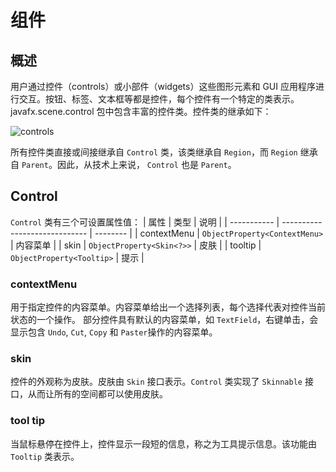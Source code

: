 # 组件

## 概述

用户通过控件（controls）或小部件（widgets）这些图形元素和 GUI 应用程序进行交互。按钮、标签、文本框等都是控件，每个控件有一个特定的类表示。javafx.scene.control 包中包含丰富的控件类。控件类的继承如下：

![controls](images/2019-06-05-16-41-18.png)

所有控件类直接或间接继承自 `Control` 类，该类继承自 `Region`，而 `Region` 继承自 `Parent`。因此，从技术上来说， `Control` 也是 `Parent`。

## Control

`Control` 类有三个可设置属性值：
| 属性        | 类型                          | 说明     |
| ----------- | ----------------------------- | -------- |
| contextMenu | `ObjectProperty<ContextMenu>` | 内容菜单 |
| skin        | `ObjectProperty<Skin<?>>`     | 皮肤     |
| tooltip     | `ObjectProperty<Tooltip>`     | 提示     |

### contextMenu

用于指定控件的内容菜单。内容菜单给出一个选择列表，每个选择代表对控件当前状态的一个操作。
部分控件具有默认的内容菜单，如 `TextField`，右键单击，会显示包含 `Undo`, `Cut`, `Copy` 和 `Paster`操作的内容菜单。

### skin

控件的外观称为皮肤。皮肤由 `Skin` 接口表示。`Control` 类实现了 `Skinnable` 接口，从而让所有的空间都可以使用皮肤。

### tool tip

当鼠标悬停在控件上，控件显示一段短的信息，称之为工具提示信息。该功能由 `Tooltip` 类表示。
